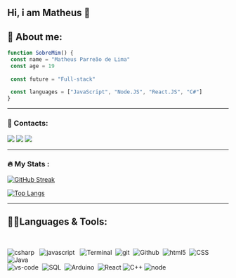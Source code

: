 

## Hi, i am Matheus 🤙

## 📎 About me:

```JavaScript
function SobreMim() {
 const name = "Matheus Parreão de Lima"
 const age = 19
 
 const future = "Full-stack"
 
 const languages = ["JavaScript", "Node.JS", "React.JS", "C#"] 
}
```

---

### 📍 Contacts:

<div>
<a href="https://instagram.com/__lima.matheus" target="_blank"><img src="https://img.shields.io/badge/-Instagram-%23E4405F?style=for-the-badge&logo=instagram&logoColor=white" target="_blank"></a>
<a href = "mailto: ml214964@gmail.com"><img src="https://img.shields.io/badge/Gmail-D14836?style=for-the-badge&logo=gmail&logoColor=white" target="_blank"></a>
<a href="https://www.linkedin.com/in/matheus-parreão-de-lima-628486234" target="_blank"><img src="https://img.shields.io/badge/-LinkedIn-%230077B5?style=for-the-badge&logo=linkedin&logoColor=white" target="_blank"></a>   
</div>

 
 ---

### :fire: My Stats :
[![GitHub Streak](https://github-readme-streak-stats.herokuapp.com/?user=matheuslima22&theme=dark)](https://git.io/streak-stats)

[![Top Langs](https://github-readme-stats.vercel.app/api/top-langs/?username=matheuslima22&layout=compact&theme=dark)](https://github.com/anuraghazra/github-readme-stats)

---

## 🐱‍👤Languages & Tools:


<br>



<p>
  <img alt="csharp" src="https://img.shields.io/badge/-Csharp-9932CC?square&style=for-the-badge&logo=csharp&logoColor=ffffff"> &nbsp
  <img alt="javascript" src="https://img.shields.io/badge/-JavaScript-eed718?square&logo=javascript&logoColor=ffffff&style=for-the-badge&logoWidth=15"> &nbsp
  <img alt="Terminal" src="https://img.shields.io/badge/-Terminal-000000?square&logo=windowsTerminal&logoColor=ffffff&style=for-the-badge&logoWidth=15">&nbsp
  <img alt="git" src="https://img.shields.io/badge/-Git-F05032?square&logo=git&logoColor=white&style=for-the-badge&logoWidth=15" />&nbsp
  <img alt="Github" src="http://img.shields.io/badge/-Github-000000?square&logo=github&logoColor=FFFFFF&style=for-the-badge&logoWidth=15">&nbsp
  <img alt="html5" src="https://img.shields.io/badge/-HTML5-E34F26?square&logo=html5&logoColor=white&style=for-the-badge&logoWidth=15" />&nbsp
  <img alt="CSS"src = "https://img.shields.io/badge/-CSS3-1572B6?square&logo=css3&logoColor=white&style=for-the-badge&logoWidth=15">&nbsp
  <img alt="Java" src="http://img.shields.io/badge/-Java-FF0000?square&logo=java&logoColor=white&style=for-the-badge&logoWidth=15">
 <br>
  <img alt="vs-code" src="http://img.shields.io/badge/-VS%20Code-007ACC?square&logo=visual%20studio%20code&logoColor=white&style=for-the-badge&logoWidth=15">&nbsp
  <img alt="SQL"src="https://img.shields.io/badge/Microsoft_SQL_Server-CC2927?square&logo=microsoft-sql-server&logoColor=white&style=for-the-badge&logoWidth=15">&nbsp
  <img alt="Arduino" src="https://img.shields.io/badge/-Arduino-00979D?square&logo=Arduino&logoColor=white&style=for-the-badge&logoWidth=15">&nbsp
  <img alt="React" src="https://img.shields.io/badge/-React-45b8d8?square&logo=react&logoColor=black&style=for-the-badge&logoWidth=15">
 <img alt="C++" src="https://img.shields.io/badge/-C++-7B68EE?square&logo=cplusplus&logoColor=white&style=for-the-badge&logoWidth=15">
  <img alt="node" src="https://img.shields.io/badge/-NodeJS-339933?square&logo=node.js&logoColor=white&style=for-the-badge&logoWidth=15">
</p>

  ##
